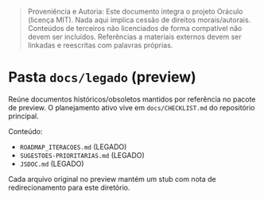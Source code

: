 > Proveniência e Autoria: Este documento integra o projeto Oráculo (licença MIT).
> Nada aqui implica cessão de direitos morais/autorais.
> Conteúdos de terceiros não licenciados de forma compatível não devem ser incluídos.
> Referências a materiais externos devem ser linkadas e reescritas com palavras próprias.

# Pasta `docs/legado` (preview)

Reúne documentos históricos/obsoletos mantidos por referência no pacote de preview. O planejamento ativo vive em `docs/CHECKLIST.md` do repositório principal.

Conteúdo:

- `ROADMAP_ITERACOES.md` (LEGADO)
- `SUGESTOES-PRIORITARIAS.md` (LEGADO)
- `JSDOC.md` (LEGADO)

Cada arquivo original no preview mantém um stub com nota de redirecionamento para este diretório.
